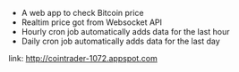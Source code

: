* A web app to check Bitcoin price
* Realtim price got from Websocket API
* Hourly cron job automatically adds data for the last hour
* Daily cron job automatically adds data for the last day 

link: http://cointrader-1072.appspot.com
